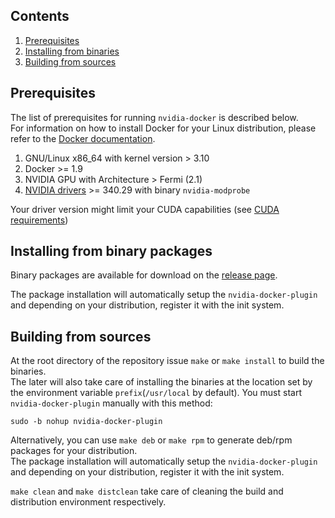 ## Contents
1. [Prerequisites](#prerequisites)
1. [Installing from binaries](#installing-from-binaries)
1. [Building from sources](#building-from-sources)

## Prerequisites

The list of prerequisites for running `nvidia-docker` is described below.  
For information on how to install Docker for your Linux distribution, please refer to the [Docker documentation](https://docs.docker.com/engine/installation).

1. GNU/Linux x86_64 with kernel version > 3.10
1. Docker >= 1.9
1. NVIDIA GPU with Architecture > Fermi (2.1)
1. [NVIDIA drivers](http://www.nvidia.com/object/unix.html) >= 340.29 with binary `nvidia-modprobe`

Your driver version might limit your CUDA capabilities (see [CUDA requirements](CUDA#requirements))

## Installing from binary packages

Binary packages are available for download on the [release page](https://github.com/NVIDIA/nvidia-docker/releases).

The package installation will automatically setup the `nvidia-docker-plugin` and depending on your distribution, register it with the init system.

## Building from sources

At the root directory of the repository issue `make` or `make install` to build the binaries.  
The later will also take care of installing the binaries at the location set by the environment variable `prefix`(`/usr/local` by default). You must start `nvidia-docker-plugin` manually with this method:
```
sudo -b nohup nvidia-docker-plugin
```

Alternatively, you can use `make deb` or `make rpm` to generate deb/rpm packages for your distribution.  
The package installation will automatically setup the `nvidia-docker-plugin` and depending on your distribution, register it with the init system.

`make clean` and `make distclean` take care of cleaning the build and distribution environment respectively.